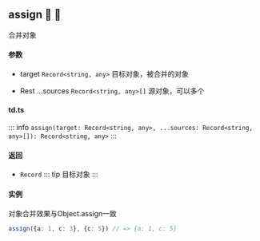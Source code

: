 ## assign :tada: :100: 
合并对象
#### 参数 
- target `Record<string, any>` 目标对象，被合并的对象
 
- Rest ...sources `Record<string, any>[]` 源对象，可以多个
 
#### td.ts
::: info
`assign(target: Record<string, any>, ...sources: Record<string, any>[]): Record<string, any>`
:::
#### 返回 
- `Record` 
::: tip
目标对象
:::
#### 实例 
对象合并效果与Object.assign一致


```ts
assign({a: 1, c: 3}, {c: 5}) // => {a: 1, c: 5}
```
